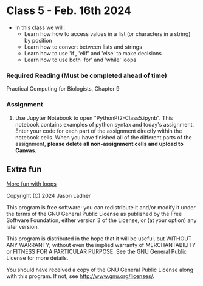# Class 5 - Feb. 16th 2024
- In this class we will:
    - Learn how how to access values in a list (or characters in a string) by position
    - Learn how to convert between lists and strings
    - Learn how to use 'if', 'elif' and 'else' to make decisions
    - Learn how to use both 'for' and 'while' loops

### Required Reading (**Must be completed ahead of time**)
Practical Computing for Biologists, Chapter 9

### Assignment

1. Use Jupyter Notebook to open "PythonPt2-Class5.ipynb". This notebook contains examples of python syntax and today's assignment. Enter your code for each part of the assignment directly within the notebook cells. When you have finished all of the different parts of the assignment, **please delete all non-assignment cells and upload to Canvas.**

## Extra fun

[More fun with loops](https://towardsdatascience.com/five-cool-python-looping-tips-14f6f44bcfc7)

Copyright (C) 2024  Jason Ladner

This program is free software: you can redistribute it and/or modify
it under the terms of the GNU General Public License as published by
the Free Software Foundation, either version 3 of the License, or
(at your option) any later version.

This program is distributed in the hope that it will be useful,
but WITHOUT ANY WARRANTY; without even the implied warranty of
MERCHANTABILITY or FITNESS FOR A PARTICULAR PURPOSE.  See the
GNU General Public License for more details.

You should have received a copy of the GNU General Public License
along with this program.  If not, see <http://www.gnu.org/licenses/>.



